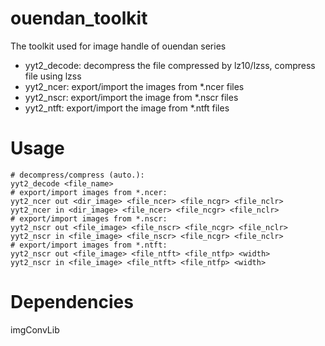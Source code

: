 # ouendan_toolkit
The toolkit used for image handle of ouendan series

- yyt2_decode: decompress the file compressed by lz10/lzss, compress file using lzss
- yyt2_ncer: export/import the images from *.ncer files
- yyt2_nscr: export/import the image from *.nscr files
- yyt2_ntft: export/import the image from *.ntft files

# Usage
~~~
# decompress/compress (auto.):
yyt2_decode <file_name>
# export/import images from *.ncer:
yyt2_ncer out <dir_image> <file_ncer> <file_ncgr> <file_nclr>
yyt2_ncer in <dir_image> <file_ncer> <file_ncgr> <file_nclr>
# export/import images from *.nscr:
yyt2_nscr out <file_image> <file_nscr> <file_ncgr> <file_nclr>
yyt2_nscr in <file_image> <file_nscr> <file_ncgr> <file_nclr>
# export/import images from *.ntft:
yyt2_nscr out <file_image> <file_ntft> <file_ntfp> <width>
yyt2_nscr in <file_image> <file_ntft> <file_ntfp> <width>
~~~

# Dependencies
imgConvLib

